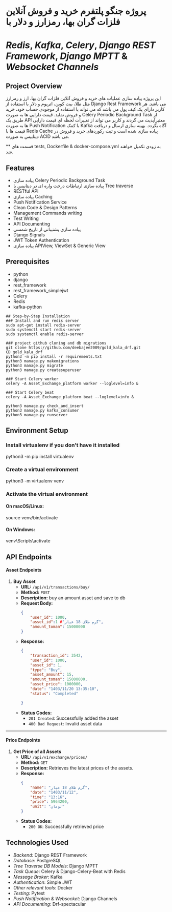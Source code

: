 # پروژه جنگو پلتفرم خرید و فروش آنلاین فلزات گران بها، رمزارز و دلار با
# _Redis_, _Kafka_, _Celery_, _Django REST Framework_, _Django MPTT_ & _Websocket Channels_


## Project Overview
این پروژه پیاده سازی عملیات های خرید و فروش آنلاین فلزات گران بها، ارز و رمزارز مثل طلا، بیت کوین، اتریوم و دلار با استفاده از Django Rest Framework می باشد. هر کاربر دارای یک کیف پول می باشد که می تواند با استفاده از موجودی حساب خود، خرید و فروش نماید. قیمت دارایی ها به صورت  Celery Periodic Background Task از طریق یک API معتبرآپدیت می گردند و کاربر می تواند از تغییرات لحظه ای  قیمت دارایی ها به صورت Push Notification با کمک  Kafka آگاه بگردد. بهینه سازی ارسال و دریافت قیمت ها با Redis Cache پیاده سازی شده است و ثبت رکوردهای خرید و فروش در دیتابیس به صورت ACID می باشد.

** قسمت های tests, Dockerfile & docker-compose.yml به زودی تکمیل خواهند شد.

## Features
- پیاده سازی Celery Periodic Background Task
- پیاده سازی ارتباطات درخت واره ای  در دیتابیس یا Tree traverse
- RESTful API
- پیاده سازی Caching
- Push Notification Service
- Clean Code & Design Patterns
- Management Commands writing
- Test Writing
- API Documenting
- پیاده سازی پشتیبانی از تاریخ شمسی
- Django Signals
- JWT Token Authentication
- پیاده سازی APIView, ViewSet & Generic View


## Prerequisites
- python
- django
- rest_framework
- rest_framework_simplejwt
- Celery
- Redis
- kafka-python

```
## Step-by-Step Installation
### Install and run redis server
sudo apt-get install redis-server
sudo systemctl start redis-server
sudo systemctl enable redis-server

### project github cloning and db migrations
git clone https://github.com/deebajee2009/gold_kala_drf.git
CD gold_kala_drf
python3 -m pip install -r requirements.txt
python3 manage.py makemigrations
python3 manage.py migrate
python3 manage.py createsuperuser

### Start Celery worker
celery -A Asset_Exchange_platform worker --loglevel=info &

### Start Celery beat
celery -A Asset_Exchange_platform beat --loglevel=info &

python3 manage.py check_and_insert
python3 manage.py kafka_consumer
python3 manage.py runserver
```
## Environment Setup
### Install virtualenv if you don't have it installed
python3 -m pip install virtualenv

### Create a virtual environment
python3 -m virtualenv venv

### Activate the virtual environment
#### On macOS/Linux:
source venv/bin/activate

#### On Windows:
venv\Scripts\activate

## API Endpoints
#### Asset Endpoints

1. **Buy Asset**
   - **URL:** `/api/v1/transactions/buy/`
   - **Method:** `POST`
   - **Description:** buy an amount asset and save to db
   - **Request Body:**
     ```json
     {
         "user_id": 1000,
         "asset_id":1 #"گرم طلای 18 عیار",
         "amount_toman": 15000000
     }
     ```
   - **Response:**
     ```json
     {
         "transaction_id": 3542,
         "user_id": 1000,
         "asset_id": 1,
         "type": "Buy",
         "asset_amount": 15,
         "amount_toman": 15000000,
         "asset_price": 1000000,
         "date": "1403/11/20 13:35:10",
         "status": "Completed"

     }
     ```
   - **Status Codes:**
     - `201 Created`: Successfully added the asset
     - `400 Bad Request`: Invalid asset data
---

#### Price Endpoints

1. **Get Price of all Assets**
   - **URL:** `/api/v1/exchange/prices/`
   - **Method:** `GET`
   - **Description:** Retrieves the latest prices of the assets.
   - **Response:**
     ```json
     {
         "name": "گرم طلای 18 عیار",
         "date": "1403/11/12",
         "time": "13:16",
         "price": 5964200,
         "unit": "تومان"
     }
     ```
   - **Status Codes:**
     - `200 OK`: Successfully retrieved price



## Technologies Used
+ _Backend_: Django REST Framework
+ _Database_: PostgreSQL
+ _Tree Traverse DB Models_: Django MPTT
+ _Task Queue_: Celery & Django-Celery-Beat with Redis
+ _Message Broker_: Kafka
+ _Authentication_: Simple JWT
+ _Other relevant tools_: Docker
+ _Testing_: Pytest
+ _Push Notification & Websocket_: Django Channels
+ _API Documenting_: Drf-spectacular
